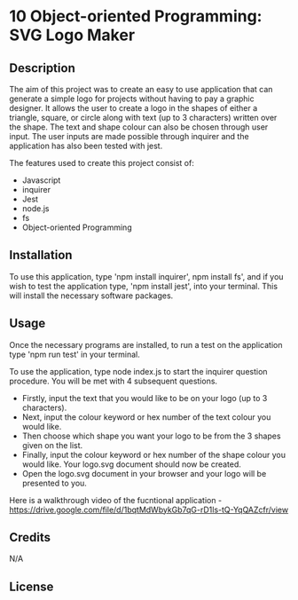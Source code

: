 # 10 Object-oriented Programming: SVG Logo Maker

## Description

The aim of this project was to create an easy to use application that can generate a simple logo for projects without having to pay a graphic designer. It allows the user to create a logo in the shapes of either a triangle, square, or circle along with text (up to 3 characters) written over the shape. The text and shape colour can also be chosen through user input. The user inputs are made possible through inquirer and the application has also been tested with jest.

The features used to create this project consist of:

- Javascript
- inquirer
- Jest
- node.js
- fs
- Object-oriented Programming 

## Installation

To use this application, type 'npm install inquirer', npm install fs', and if you wish to test the application type, 'npm install jest', into your terminal. This will install the necessary software packages.

## Usage

Once the necessary programs are installed, to run a test on the application type 'npm run test' in your terminal. 

To use the application, type node index.js to start the inquirer question procedure. 
You will be met with 4 subsequent questions.

- Firstly, input the text that you would like to be on your logo (up to 3 characters).
- Next, input the colour keyword or hex number of the text colour you would like.
- Then choose which shape you want your logo to be from the 3 shapes given on the list.
- Finally, input the colour keyword or hex number of the shape colour you would like.
Your logo.svg document should now be created. 
- Open the logo.svg document in your browser and your logo will be presented to you. 

Here is a walkthrough video of the fucntional application - https://drive.google.com/file/d/1bqtMdWbykGb7qG-rD1ls-tQ-YqQAZcfr/view

## Credits

N/A

## License